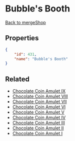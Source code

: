 # Bubble's Booth

<no description available>

[Back to mergeShop](../merge-shops.md)

## Properties

```json
{
    "id": 431,
    "name": "Bubble's Booth"
}
```

## Related

- [Chocolate Coin Amulet IX](../items/22168-chocolate-coin-amulet-ix.md)
- [Chocolate Coin Amulet VIII](../items/22167-chocolate-coin-amulet-viii.md)
- [Chocolate Coin Amulet VII](../items/22166-chocolate-coin-amulet-vii.md)
- [Chocolate Coin Amulet VI](../items/22165-chocolate-coin-amulet-vi.md)
- [Chocolate Coin Amulet V](../items/22164-chocolate-coin-amulet-v.md)
- [Chocolate Coin Amulet IV](../items/22163-chocolate-coin-amulet-iv.md)
- [Chocolate Coin Amulet III](../items/22162-chocolate-coin-amulet-iii.md)
- [Chocolate Coin Amulet II](../items/22161-chocolate-coin-amulet-ii.md)
- [Chocolate Coin Amulet I](../items/22160-chocolate-coin-amulet-i.md)

